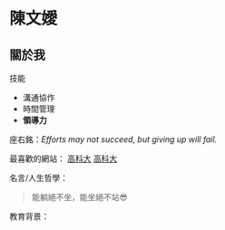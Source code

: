 # 陳文嬡
## 關於我

技能
* 溝通協作
* 時間管理
* **領導力**

座右銘：*Efforts may not succeed, but giving up will fail.*

最喜歡的網站：
[高科大](https://www.nkust.edu.tw/index.php)
[高科大](nkust.png)

名言/人生哲學：
> 能躺絕不坐，能坐絕不站😎

教育背景：
